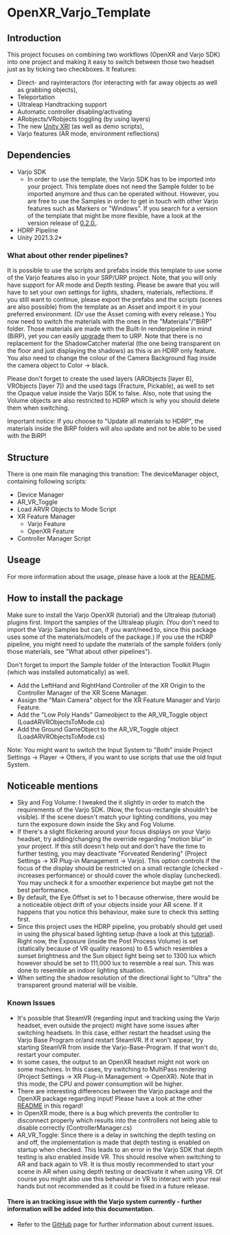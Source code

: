 # OpenXR_Varjo_Template

## Introduction
This project focuses on combining two workflows (OpenXR and Varjo SDK) into one project and making it easy to switch between those two headset just as by ticking two checkboxes.
It features:
- Direct- and rayinteractors (for interacting with far away objects as well as grabbing objects),
- Teleportation
- Ultraleap Handtracking support
- Automatic controller disabling/activating
- ARobjects/VRobjects toggling (by using layers)
- The new [Unity XRI](https://docs.unity3d.com/Manual/xr_input.html) (as well as demo scripts),
- Varjo features (AR mode, environment reflections)


## Dependencies
- Varjo SDK
    - In order to use the template, the Varjo SDK has to be imported into your project. This template does not need the Sample folder to be imported anymore and thus can be operated without. However, you are free to use the Samples in order to get in touch with other Varjo features such as Markers or "Windows". If you search for a version of the template that might be more flexible, have a look at the version release of [0.2.0.](https://github.com/HIVE-ResearchGroup/OpenXR_Varjo_Template/releases/tag/v0.2.0).
- HDRP Pipeline
- Unity 2021.3.2*

### What about other render pipelines?
It is possible to use the scripts and prefabs inside this template to use some of the Varjo features also in your SRP/URP project. Note, that you will only have support for AR mode and Depth testing. Please be aware that you will have to set your own settings for lights, shaders, materials, reflections. If you still want to continue, please export the prefabs and the scripts (scenes are also possible) from the template as an Asset and import it in your preferred environment. (Or use the Asset coming with every release.) 
You now need to switch the materials with the ones in the "Materials"/"BiRP" folder. Those materials are made with the Built-In renderpipeline in mind (BiRP), yet you can easily [upgrade](https://docs.unity3d.com/Packages/com.unity.render-pipelines.universal@14.0/manual/features/rp-converter.html) them to URP.
Note that there is no replacement for the ShadowCatcher material (the one being transparent on the floor and just displaying the shadows) as this is an HDRP only feature.
You also need to change the colour of the Camera Background flag inside the camera object to Color -> black.

Please don't forget to create the used layers (ARObjects [layer 6], VRObjects [layer 7]) and the used tags (Fracture, Pickable), as well to set the Opaque value inside the Varjo SDK to false.
Also, note that using the Volume objects are also restricted to HDRP which is why you should delete them when switching.

Important notice: If you choose to "Update all materials to HDRP", the materials inside the BiRP folders will also update and not be able to be used with the BiRP!

## Structure
There is one main file managing this transition: The deviceManager object, containing following scripts:
- Device Manager 
- AR_VR_Toggle
- Load ARVR Objects to Mode Script
- XR Feature Manager
  - Varjo Feature
  - OpenXR Feature
- Controller Manager Script


## Useage
For more information about the usage, please have a look at the [README](USEAGE.md).

## How to install the package
Make sure to install the Varjo OpenXR (tutorial) and the Ultraleap (tutorial) plugins first. Import the samples of the Ultraleap plugin. (You don't need to import the Varjo Samples but can, if you want/need to, since this package uses some of the materials/models of the package.) If you use the HDRP pipeline, you might need to update the materials of the sample folders (only those materials, see "What about other pipelines").

Don't forget to import the Sample folder of the Interaction Toolkit Plugin (which was installed automatically) as well.

- Add the LeftHand and RightHand Controller of the XR Origin to the Controller Manager of the XR Scene Manager.
- Assign the "Main Camera" object for the XR Feature Manager and Varjo Feature.
- Add the "Low Poly Hands" Gameobject to the AR_VR_Toggle object (LoadARVRObjectsToMode.cs)
- Add the Ground GameObject to the AR_VR_Toggle object (LoadARVRObjectsToMode.cs)


Note: You might want to switch the Input System to "Both" inside Project Settings -> Player -> Others, if you want to use scripts that use the old Input System.


## Noticeable mentions
- Sky and Fog Volume: I tweaked the it slightly in order to match the requirements of the Varjo SDK. (Now, the focus-rectangle shouldn't be visible). If the scene doesn't match your lighting conditions, you may turn the exposure down inside the Sky and Fog Volume.
- If there's a slight flickering around your focus displays on your Varjo headset, try adding/changing the override regarding "motion blur" in your project. If this still doesn't help out and don't have the time to further testing, you may deactivate "Forveated Rendering" (Project Settings -> XR Plug-in Management -> Varjo). This option controls if the focus of the display should be restricted on a small rectangle (checked - increases performance) or should cover the whole display (unchecked). You may uncheck it for a smoother experience but maybe get not the best performance.
- By default, the Eye Offset is set to 1 because otherwise, there would be a noticeable object drift of your objects inside your AR scene. If it happens that you notice this behaviour, make sure to check this setting first.
- Since this project uses the HDRP pipeline, you probably should get used in using the physical based lighting setup (have a look at this [tutorial](https://www.youtube.com/watch?v=yqCHiZrgKzs)). Right now, the Exposure (inside the Post Process Volume) is set (statically because of VR quality reasons) to 6.5 which resembles a sunset brightness and the Sun object light being set to 1300 lux which however should be set to 111,000 lux to resemble a real sun. This was done to resemble an indoor lighting situation.
- When setting the shadow resolution of the directional light to "Ultra" the transparent ground material will be visible.


### Known Issues
- It's possible that SteamVR (regarding input and tracking using the Varjo headset, even outside the project) might have some issues after switching headsets. In this case, either restart the headset using the Varjo Base Program or/and restart SteamVR. If it won't appear, try starting SteamVR from inside the Varjo-Base-Program. If that won't do, restart your computer.
- In some cases, the output to an OpenXR headset might not work on some machines. In this cases, try switching to MultiPass rendering (Project Settings -> XR Plug-in Management -> OpenXR). Note that in this mode, the CPU and power consumption will be higher.
- <bold>There are interesting differences between the Varjo package and the OpenXR package regarding input! Please have a look at the other [README](USEAGE.md#differences-between-varjo-and-openxr-package) in this regard!</bold>
- In OpenXR mode, there is a bug which prevents the controller to disconnect properly which results into the controllers not being able to disable correctly (ControllerManager.cs)
- AR_VR_Toggle: Since there is a delay in switching the depth testing on and off, the implementation is made that depth testing is enabled on startup when checked. This leads to an error in the Varjo SDK that depth testing is also enabled inside VR. This should resolve when switching to AR and back again to VR. It is thus mostly recommended to start your scene in AR when using depth testing or deactivate it when using VR. Of course you might also use this behaviour in VR to interact with your real hands but not recommended as it could be fixed in a future release.

#### There is an tracking issue with the Varjo system currently - further information will be added into this documentation.

- Refer to the [GitHub](https://github.com/HIVE-ResearchGroup/OpenXR_Varjo_Template/issues) page for further information about current issues.